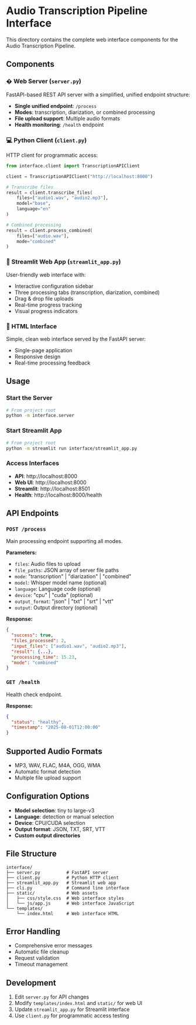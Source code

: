 # Audio Transcription Pipeline Interface

This directory contains the complete web interface components for the Audio Transcription Pipeline.

## Components

### � Web Server (`server.py`)

FastAPI-based REST API server with a simplified, unified endpoint structure:

- **Single unified endpoint**: `/process` 
- **Modes**: transcription, diarization, or combined processing
- **File upload support**: Multiple audio formats
- **Health monitoring**: `/health` endpoint

### 💻 Python Client (`client.py`)

HTTP client for programmatic access:

```python
from interface.client import TranscriptionAPIClient

client = TranscriptionAPIClient("http://localhost:8000")

# Transcribe files
result = client.transcribe_files(
    files=["audio1.wav", "audio2.mp3"],
    model="base",
    language="en"
)

# Combined processing
result = client.process_combined(
    files=["audio.wav"],
    mode="combined"
)
```

### 🎨 Streamlit Web App (`streamlit_app.py`)

User-friendly web interface with:

- Interactive configuration sidebar
- Three processing tabs (transcription, diarization, combined)
- Drag & drop file uploads
- Real-time progress tracking
- Visual progress indicators

### 📄 HTML Interface

Simple, clean web interface served by the FastAPI server:

- Single-page application
- Responsive design
- Real-time processing feedback

## Usage

### Start the Server

```bash
# From project root
python -m interface.server
```

### Start Streamlit App

```bash
# From project root  
python -m streamlit run interface/streamlit_app.py
```

### Access Interfaces

- **API**: http://localhost:8000
- **Web UI**: http://localhost:8000 
- **Streamlit**: http://localhost:8501
- **Health**: http://localhost:8000/health

## API Endpoints

### `POST /process`

Main processing endpoint supporting all modes.

**Parameters:**

- `files`: Audio files to upload
- `file_paths`: JSON array of server file paths  
- `mode`: "transcription" | "diarization" | "combined"
- `model`: Whisper model name (optional)
- `language`: Language code (optional)
- `device`: "cpu" | "cuda" (optional) 
- `output_format`: "json" | "txt" | "srt" | "vtt"
- `output`: Output directory (optional)

**Response:**

```json
{
  "success": true,
  "files_processed": 2,
  "input_files": ["audio1.wav", "audio2.mp3"], 
  "result": {...},
  "processing_time": 15.23,
  "mode": "combined"
}
```

### `GET /health`

Health check endpoint.

**Response:**

```json
{
  "status": "healthy",
  "timestamp": "2025-08-01T12:00:00"
}
```

## Supported Audio Formats

- MP3, WAV, FLAC, M4A, OGG, WMA
- Automatic format detection
- Multiple file upload support

## Configuration Options

- **Model selection**: tiny to large-v3
- **Language**: detection or manual selection
- **Device**: CPU/CUDA selection
- **Output format**: JSON, TXT, SRT, VTT
- **Custom output directories**

## File Structure

```text
interface/
├── server.py          # FastAPI server
├── client.py          # Python HTTP client
├── streamlit_app.py   # Streamlit web app
├── cli.py             # Command line interface
├── static/            # Web assets
│   ├── css/style.css  # Web interface styles
│   └── js/app.js      # Web interface JavaScript
└── templates/
    └── index.html     # Web interface HTML
```

## Error Handling

- Comprehensive error messages
- Automatic file cleanup
- Request validation
- Timeout management

## Development

1. Edit `server.py` for API changes
2. Modify `templates/index.html` and `static/` for web UI
3. Update `streamlit_app.py` for Streamlit interface
4. Use `client.py` for programmatic access testing
